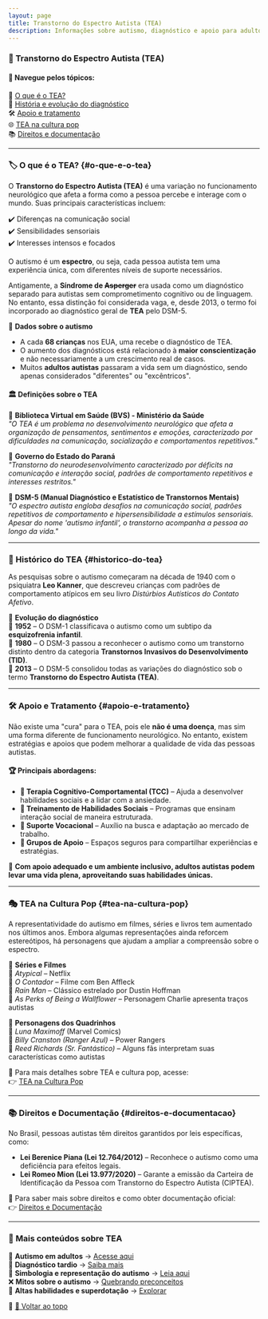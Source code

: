 ```yaml
---
layout: page
title: Transtorno do Espectro Autista (TEA)
description: Informações sobre autismo, diagnóstico e apoio para adultos autistas.
---
```


### 🧩 Transtorno do Espectro Autista (TEA)

#### 📌 Navegue pelos tópicos:
📖 [O que é o TEA?](#o-que-e-o-tea)  
📜 [História e evolução do diagnóstico](#historico-do-tea)  
🛠️ [Apoio e tratamento](#apoio-e-tratamento)  
🌐 [TEA na cultura pop](#tea-na-cultura-pop)  
📚 [Direitos e documentação](#direitos-e-documentacao)  

---

### 🏷️ O que é o TEA? {#o-que-e-o-tea}

O **Transtorno do Espectro Autista (TEA)** é uma variação no funcionamento neurológico que afeta a forma como a pessoa percebe e interage com o mundo. Suas principais características incluem:

✔️ Diferenças na comunicação social  
✔️ Sensibilidades sensoriais  
✔️ Interesses intensos e focados  

O autismo é um **espectro**, ou seja, cada pessoa autista tem uma experiência única, com diferentes níveis de suporte necessários.  

Antigamente, a **Síndrome de ~~Asperger~~** era usada como um diagnóstico separado para autistas sem comprometimento cognitivo ou de linguagem. No entanto, essa distinção foi considerada vaga, e, desde 2013, o termo foi incorporado ao diagnóstico geral de **TEA** pelo DSM-5.

📌 **Dados sobre o autismo**  
- A cada **68 crianças** nos EUA, uma recebe o diagnóstico de TEA.  
- O aumento dos diagnósticos está relacionado à **maior conscientização** e não necessariamente a um crescimento real de casos.  
- Muitos **adultos autistas** passaram a vida sem um diagnóstico, sendo apenas considerados "diferentes" ou "excêntricos".  

#### 🏛 Definições sobre o TEA  

🔹 **Biblioteca Virtual em Saúde (BVS) - Ministério da Saúde**  
*"O TEA é um problema no desenvolvimento neurológico que afeta a organização de pensamentos, sentimentos e emoções, caracterizado por dificuldades na comunicação, socialização e comportamentos repetitivos."*  

🔹 **Governo do Estado do Paraná**  
*"Transtorno do neurodesenvolvimento caracterizado por déficits na comunicação e interação social, padrões de comportamento repetitivos e interesses restritos."*  

🔹 **DSM-5 (Manual Diagnóstico e Estatístico de Transtornos Mentais)**  
*"O espectro autista engloba desafios na comunicação social, padrões repetitivos de comportamento e hipersensibilidade a estímulos sensoriais. Apesar do nome 'autismo infantil', o transtorno acompanha a pessoa ao longo da vida."*  

---

### 📜 Histórico do TEA {#historico-do-tea}

As pesquisas sobre o autismo começaram na década de 1940 com o psiquiatra **Leo Kanner**, que descreveu crianças com padrões de comportamento atípicos em seu livro *Distúrbios Autísticos do Contato Afetivo*.  

📌 **Evolução do diagnóstico**  
📅 **1952** – O DSM-1 classificava o autismo como um subtipo da **esquizofrenia infantil**.  
📅 **1980** – O DSM-3 passou a reconhecer o autismo como um transtorno distinto dentro da categoria **Transtornos Invasivos do Desenvolvimento (TID)**.  
📅 **2013** – O DSM-5 consolidou todas as variações do diagnóstico sob o termo **Transtorno do Espectro Autista (TEA)**.  

---

### 🛠️ Apoio e Tratamento {#apoio-e-tratamento}

Não existe uma "cura" para o TEA, pois ele **não é uma doença**, mas sim uma forma diferente de funcionamento neurológico. No entanto, existem estratégias e apoios que podem melhorar a qualidade de vida das pessoas autistas.  

#### 🏆 Principais abordagens:  
- **🧠 Terapia Cognitivo-Comportamental (TCC)** – Ajuda a desenvolver habilidades sociais e a lidar com a ansiedade.  
- **👥 Treinamento de Habilidades Sociais** – Programas que ensinam interação social de maneira estruturada.  
- **🏢 Suporte Vocacional** – Auxílio na busca e adaptação ao mercado de trabalho.  
- **🤝 Grupos de Apoio** – Espaços seguros para compartilhar experiências e estratégias.  

📌 **Com apoio adequado e um ambiente inclusivo, adultos autistas podem levar uma vida plena, aproveitando suas habilidades únicas.**

---

### 🎭 TEA na Cultura Pop {#tea-na-cultura-pop}

A representatividade do autismo em filmes, séries e livros tem aumentado nos últimos anos. Embora algumas representações ainda reforcem estereótipos, há personagens que ajudam a ampliar a compreensão sobre o espectro.

🔹 **Séries e Filmes**  
🎥 *Atypical* – Netflix  
🎥 *O Contador* – Filme com Ben Affleck  
🎥 *Rain Man* – Clássico estrelado por Dustin Hoffman  
🎥 *As Perks of Being a Wallflower* – Personagem Charlie apresenta traços autistas  

🔹 **Personagens dos Quadrinhos**  
📖 *Luna Maximoff* (Marvel Comics)  
📖 *Billy Cranston (Ranger Azul)* – Power Rangers  
📖 *Reed Richards (Sr. Fantástico)* – Alguns fãs interpretam suas características como autistas  

📌 Para mais detalhes sobre TEA e cultura pop, acesse:  
👉 [TEA na Cultura Pop](/pages/autismo/namidia.html)  

---

### 📚 Direitos e Documentação {#direitos-e-documentacao}

No Brasil, pessoas autistas têm direitos garantidos por leis específicas, como:  

- **Lei Berenice Piana (Lei 12.764/2012)** – Reconhece o autismo como uma deficiência para efeitos legais.  
- **Lei Romeo Mion (Lei 13.977/2020)** – Garante a emissão da Carteira de Identificação da Pessoa com Transtorno do Espectro Autista (CIPTEA).  

📌 Para saber mais sobre direitos e como obter documentação oficial:  
👉 [Direitos e Documentação](/pages/autismo/direitos.html)  

---

### 🔎 Mais conteúdos sobre TEA  

🧩 **Autismo em adultos** → [Acesse aqui](/pages/autismo/teadultos.html)  
📌 **Diagnóstico tardio** → [Saiba mais](/pages/autismo/teadultos_old.html)  
🎨 **Simbologia e representação do autismo** → [Leia aqui](/pages/autismo/identificadao.html)  
❌ **Mitos sobre o autismo** → [Quebrando preconceitos](/pages/autismo/mitos.html)  
🌟 **Altas habilidades e superdotação** → [Explorar](/pages/autismo/habilidades.html)  

📌 [🔼 Voltar ao topo](#top)
